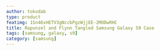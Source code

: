 ```yaml
---
author: tokodab
type: product
featimg: 1Sn46xHETV3gNccbPgzWjjEE-2MODwRHC
title: Rapunzel and Flynn Tangled Samsung Galaxy S9 Case
tags: [samsung, galaxy, s9]
category: [samsung]
---
```

